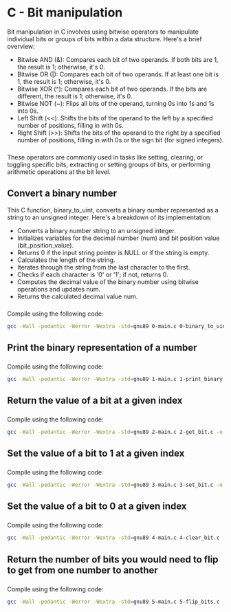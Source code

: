 # C - Bit manipulation
Bit manipulation in C involves using bitwise operators to manipulate individual bits or groups of bits within a data structure. Here's a brief overview:
- Bitwise AND (&): Compares each bit of two operands. If both bits are 1, the result is 1; otherwise, it's 0.
- Bitwise OR (|): Compares each bit of two operands. If at least one bit is 1, the result is 1; otherwise, it's 0.
- Bitwise XOR (^): Compares each bit of two operands. If the bits are different, the result is 1; otherwise, it's 0.
- Bitwise NOT (~): Flips all bits of the operand, turning 0s into 1s and 1s into 0s.
- Left Shift (<<): Shifts the bits of the operand to the left by a specified number of positions, filling in with 0s.
- Right Shift (>>): Shifts the bits of the operand to the right by a specified number of positions, filling in with 0s or the sign bit (for signed integers).
###
These operators are commonly used in tasks like setting, clearing, or toggling specific bits, extracting or setting groups of bits, or performing arithmetic operations at the bit level.
## Convert a binary number
This C function, binary\_to\_uint, converts a binary number represented as a string to an unsigned integer. Here's a breakdown of its implementation:
- Converts a binary number string to an unsigned integer.
- Initializes variables for the decimal number (num) and bit position value (bit\_position\_value).
- Returns 0 if the input string pointer is NULL or if the string is empty.
- Calculates the length of the string.
- Iterates through the string from the last character to the first.
- Checks if each character is '0' or '1'; if not, returns 0.
- Computes the decimal value of the binary number using bitwise operations and updates num.
- Returns the calculated decimal value num.
###
Compile using the following code:
```sh
gcc -Wall -pedantic -Werror -Wextra -std=gnu89 0-main.c 0-binary_to_uint.c -o a
```
## Print the binary representation of a number
###
Compile using the following code:
```sh
gcc -Wall -pedantic -Werror -Wextra -std=gnu89 1-main.c 1-print_binary.c _putchar.c -o b
```
## Return the value of a bit at a given index
###
Compile using the following code:
```sh
gcc -Wall -pedantic -Werror -Wextra -std=gnu89 2-main.c 2-get_bit.c -o c
```
## Set the value of a bit to 1 at a given index
###
Compile using the following code:
```sh
gcc -Wall -pedantic -Werror -Wextra -std=gnu89 3-main.c 3-set_bit.c -o d
```
## Set the value of a bit to 0 at a given index
###
Compile using the following code:
```sh
gcc -Wall -pedantic -Werror -Wextra -std=gnu89 4-main.c 4-clear_bit.c -o e
```
## Return the number of bits you would need to flip to get from one number to another
###
Compile using the following code:
```sh
gcc -Wall -pedantic -Werror -Wextra -std=gnu89 5-main.c 5-flip_bits.c -o f
```

